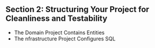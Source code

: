 ## Section 2: Structuring Your Project for Cleanliness and Testability
* The Domain Project Contains Entities
* The nfrastructure Project Configures SQL